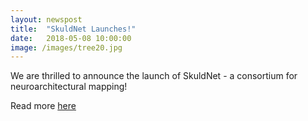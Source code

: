```yaml
---
layout: newspost
title:  "SkuldNet Launches!"
date:   2018-05-08 10:00:00
image: /images/tree20.jpg
---
```


We are thrilled to announce the launch of SkuldNet - a consortium for neuroarchitectural mapping!

Read more [here](https://skuldnet.github.io/about.html)
